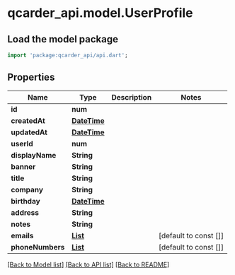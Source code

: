 # qcarder_api.model.UserProfile

## Load the model package
```dart
import 'package:qcarder_api/api.dart';
```

## Properties
Name | Type | Description | Notes
------------ | ------------- | ------------- | -------------
**id** | **num** |  | 
**createdAt** | [**DateTime**](DateTime.md) |  | 
**updatedAt** | [**DateTime**](DateTime.md) |  | 
**userId** | **num** |  | 
**displayName** | **String** |  | 
**banner** | **String** |  | 
**title** | **String** |  | 
**company** | **String** |  | 
**birthday** | [**DateTime**](DateTime.md) |  | 
**address** | **String** |  | 
**notes** | **String** |  | 
**emails** | [**List<Email>**](Email.md) |  | [default to const []]
**phoneNumbers** | [**List<PhoneNumber>**](PhoneNumber.md) |  | [default to const []]

[[Back to Model list]](../README.md#documentation-for-models) [[Back to API list]](../README.md#documentation-for-api-endpoints) [[Back to README]](../README.md)


